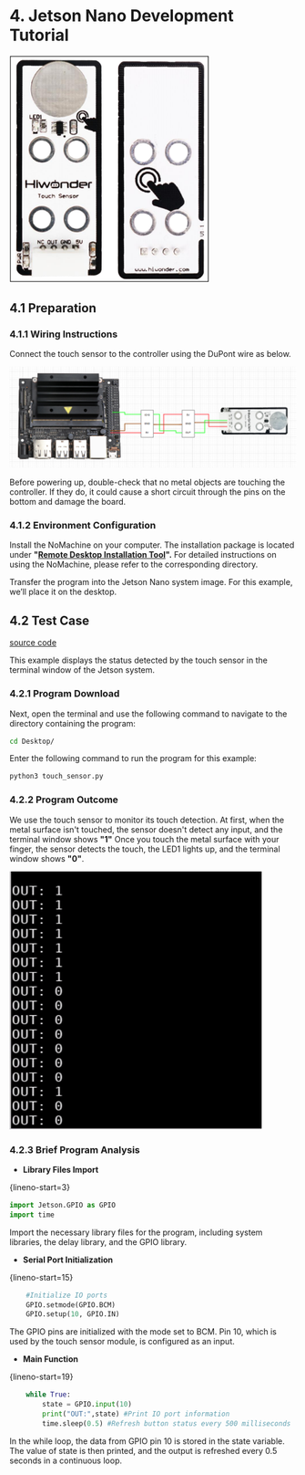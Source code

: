 # 4. Jetson Nano Development Tutorial

<img src="../_static/media/chapter_4/image3.png" class="common_img" style="width:350px;"/>

## 4.1 Preparation

### 4.1.1 Wiring Instructions

Connect the touch sensor to the controller using the DuPont wire as below.

<img src="../_static/media/chapter_4/image4.png" class="common_img" />

Before powering up, double-check that no metal objects are touching the controller. If they do, it could cause a short circuit through the pins on the bottom and damage the board.

### 4.1.2 Environment Configuration

Install the NoMachine on your computer. The installation package is located under **"[Remote Desktop Installation Tool](Appendix.md)".** For detailed instructions on using the NoMachine, please refer to the corresponding directory.

Transfer the program into the Jetson Nano system image. For this example, we’ll place it on the desktop.

## 4.2 Test Case

[source code](../_static/source_code/touch_sensor.zip)

This example displays the status detected by the touch sensor in the terminal window of the Jetson system.

### 4.2.1 Program Download

Next, open the terminal and use the following command to navigate to the directory containing the program: 

```bash
cd Desktop/
```

Enter the following command to run the program for this example: 

```bash
python3 touch_sensor.py
```

### 4.2.2 Program Outcome

We use the touch sensor to monitor its touch detection. At first, when the metal surface isn't touched, the sensor doesn't detect any input, and the terminal window shows **"1"** 
Once you touch the metal surface with your finger, the sensor detects the touch, the LED1 lights up, and the terminal window shows **"0"**.

<img src="../_static/media/chapter_4/image7.png" class="common_img" />

### 4.2.3 Brief Program Analysis

-   **Library Files Import**

{lineno-start=3}

```python
import Jetson.GPIO as GPIO
import time
```

Import the necessary library files for the program, including system libraries, the delay library, and the GPIO library.

-   **Serial Port Initialization**

{lineno-start=15}

```python
    #Initialize IO ports
    GPIO.setmode(GPIO.BCM)
    GPIO.setup(10, GPIO.IN)
```

The GPIO pins are initialized with the mode set to BCM. Pin 10, which is used by the touch sensor module, is configured as an input.

-   **Main Function**

{lineno-start=19}

```python
    while True:
        state = GPIO.input(10)
        print("OUT:",state) #Print IO port information
        time.sleep(0.5) #Refresh button status every 500 milliseconds
```

In the while loop, the data from GPIO pin 10 is stored in the state variable. The value of state is then printed, and the output is refreshed every 0.5 seconds in a continuous loop.
